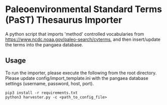 # Paleoenvironmental Standard Terms (PaST) Thesaurus Importer
A python script that imports 'method' controlled vocabularies from https://www.ncdc.noaa.gov/paleo-search/cvterms, and then insert/update the terms into the pangaea database.

## Usage
To run the importer, please execute the following from the root directory. Please update config/import_template.ini with the pangaea database settings (username, password, host, port).
```
pip3 install -r requirements.txt
python3 harvester.py -c <path_to_config_file>
```

